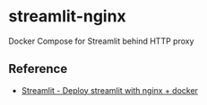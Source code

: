 # streamlit-nginx

Docker Compose for Streamlit behind HTTP proxy

## Reference

* [Streamlit - Deploy streamlit with nginx + docker](https://discuss.streamlit.io/t/deploy-streamlit-with-nginx-docker/52907)